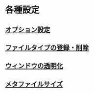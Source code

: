 # 各種設定

## [オプション設定](/settings/option_settings.md)
## [ファイルタイプの登録・削除](/settings/filetype_registry.md)
## [ウィンドウの透明化](/settings/window_transparency.md)
## [メタファイルサイズ](/settings/metafile_size.md)